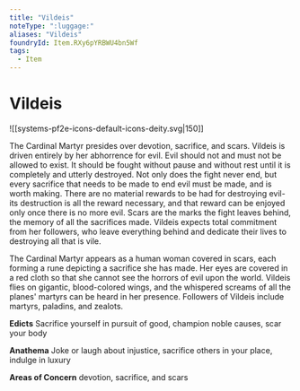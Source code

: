 ```yaml
---
title: "Vildeis"
noteType: ":luggage:"
aliases: "Vildeis"
foundryId: Item.RXy6pYRBWU4bn5Wf
tags:
  - Item
---
```


# Vildeis
![[systems-pf2e-icons-default-icons-deity.svg|150]]

The Cardinal Martyr presides over devotion, sacrifice, and scars. Vildeis is driven entirely by her abhorrence for evil. Evil should not and must not be allowed to exist. It should be fought without pause and without rest until it is completely and utterly destroyed. Not only does the fight never end, but every sacrifice that needs to be made to end evil must be made, and is worth making. There are no material rewards to be had for destroying evil-its destruction is all the reward necessary, and that reward can be enjoyed only once there is no more evil. Scars are the marks the fight leaves behind, the memory of all the sacrifices made. Vildeis expects total commitment from her followers, who leave everything behind and dedicate their lives to destroying all that is vile.

The Cardinal Martyr appears as a human woman covered in scars, each forming a rune depicting a sacrifice she has made. Her eyes are covered in a red cloth so that she cannot see the horrors of evil upon the world. Vildeis flies on gigantic, blood-colored wings, and the whispered screams of all the planes' martyrs can be heard in her presence. Followers of Vildeis include martyrs, paladins, and zealots.

**Edicts** Sacrifice yourself in pursuit of good, champion noble causes, scar your body

**Anathema** Joke or laugh about injustice, sacrifice others in your place, indulge in luxury

**Areas of Concern** devotion, sacrifice, and scars
